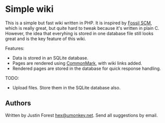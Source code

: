# Simple wiki

This is a simple but fast wiki written in PHP.  It is inspired by [Fossil
SCM][2], which is really great, but quite hard to tweak because it's written in
plain C.  However, the idea that everyhing is stored in one database file still
looks great and is the key feature of this wiki.

Features:

- Data is stored in an SQLite database.
- Pages are rendered using [CommonMark][1], with wiki links added.
- Rendered pages are stored in the database for quick response handling.

TODO:

- Upload files.  Store them in the SQLite database also.


## Authors

Written by Justin Forest <hex@umonkey.net>.  Send all suggestions by email.

[1]: http://commonmark.org/
[2]: https://www.fossil-scm.org/
